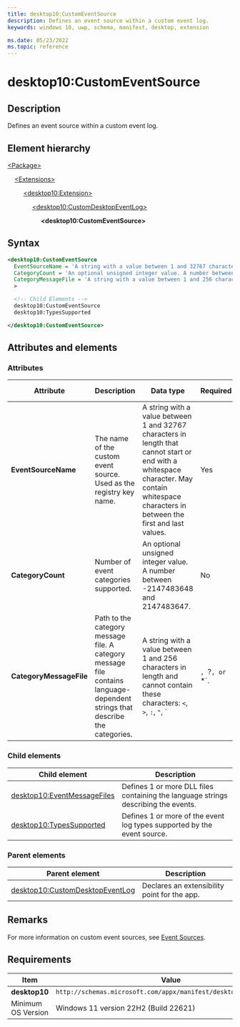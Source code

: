 ```yaml
---
title: desktop10:CustomEventSource
description: Defines an event source within a custom event log.
keywords: windows 10, uwp, schema, manifest, desktop, extension

ms.date: 05/23/2022
ms.topic: reference
---
```


# desktop10:CustomEventSource

## Description

Defines an event source within a custom event log.

## Element hierarchy

[\<Package\>](element-package.md)

&nbsp;&nbsp;&nbsp;&nbsp;[\<Extensions\>](element-1-extensions.md)

&nbsp;&nbsp;&nbsp;&nbsp; &nbsp;&nbsp;&nbsp;&nbsp;[\<desktop10:Extension\>](element-desktop10-extension.md)

&nbsp;&nbsp;&nbsp;&nbsp; &nbsp;&nbsp;&nbsp;&nbsp; &nbsp;&nbsp;&nbsp;&nbsp;[\<desktop10:CustomDesktopEventLog\>](element-desktop10-customdesktopeventlog.md)

&nbsp;&nbsp;&nbsp;&nbsp; &nbsp;&nbsp;&nbsp;&nbsp; &nbsp;&nbsp;&nbsp;&nbsp; &nbsp;&nbsp;&nbsp;&nbsp;**\<desktop10:CustomEventSource\>**

## Syntax

```xml
<desktop10:CustomEventSource
  EventSourceName = 'A string with a value between 1 and 32767 characters in length that cannot start or end with a whitespace character. May contain whitespace characters in between the first and last values.'
  CategoryCount = 'An optional unsigned integer value. A number between -2147483648 and 2147483647.'
  CategoryMessageFile = 'A string with a value between 1 and 256 characters in length and cannot contain these characters: <, >, :, ", |, ?, or *.'
  >

  <!-- Child Elements -->
  desktop10:CustomEventSource
  desktop10:TypesSupported

</desktop10:CustomEventSource>
```

## Attributes and elements

### Attributes

| Attribute | Description | Data type | Required | Default value |
|-|-|-|-|-|
| **EventSourceName** | The name of the custom event source. Used as the registry key name. | A string with a value between 1 and 32767 characters in length that cannot start or end with a whitespace character. May contain whitespace characters in between the first and last values. | Yes |
| **CategoryCount** | Number of event categories supported. | An optional unsigned integer value. A number between -2147483648 and 2147483647. | No |
| **CategoryMessageFile** | Path to the category message file. A category message file contains language-dependent strings that describe the categories.  | A string with a value between 1 and 256 characters in length and cannot contain these characters: `<`, `>`, `:`, `"`, `|`, `?`, or `*`. | No |

### Child elements

| Child element | Description |
|-|-|
| [desktop10:EventMessageFiles](element-desktop10-eventmessagefiles.md) | Defines 1 or more DLL files containing the language strings describing the events. |
| [desktop10:TypesSupported](element-desktop10-typessupported.md) | Defines 1 or more of the event log types supported by the event source. |

### Parent elements

| Parent element | Description |
|-|-|
| [desktop10:CustomDesktopEventLog](element-desktop10-customdesktopeventlog.md) | Declares an extensibility point for the app. |

## Remarks

For more information on custom event sources, see [Event Sources](/windows/win32/eventlog/event-sources).

## Requirements

| Item  | Value  |
|--|--|
| **desktop10** | `http://schemas.microsoft.com/appx/manifest/desktop/windows10/10` |
| Minimum OS Version | Windows 11 version 22H2 (Build 22621) |
